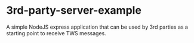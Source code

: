 # 3rd-party-server-example
A simple NodeJS express application that can be used by 3rd parties as a starting point to receive TWS messages.
